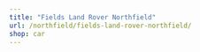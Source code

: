 ```yaml
---
title: "Fields Land Rover Northfield"
url: /northfield/fields-land-rover-northfield/
shop: car
---
```

